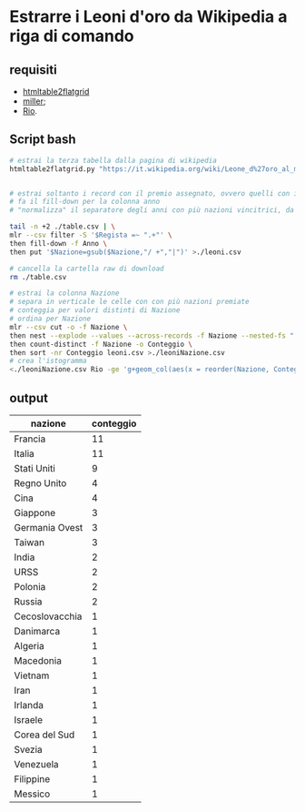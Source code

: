 # Estrarre i Leoni d'oro da Wikipedia a riga di comando

## requisiti

- [htmltable2flatgrid](https://github.com/aborruso/htmltable2flatgrid/blob/master/htmltable2flatgrid.py)
- [miller](https://github.com/johnkerl/miller);
- [Rio](https://github.com/jeroenjanssens/data-science-at-the-command-line/blob/master/tools/Rio).

## Script bash

```bash
# estrai la terza tabella dalla pagina di wikipedia
htmltable2flatgrid.py "https://it.wikipedia.org/wiki/Leone_d%27oro_al_miglior_film" 2


# estrai soltanto i record con il premio assegnato, ovvero quelli con il nome del regista valorizzato
# fa il fill-down per la colonna anno
# "normalizza" il separatore degli anni con più nazioni vincitrici, da "/ " a "|"

tail -n +2 ./table.csv | \
mlr --csv filter -S '$Regista =~ ".+"' \
then fill-down -f Anno \
then put '$Nazione=gsub($Nazione,"/ +","|")' >./leoni.csv

# cancella la cartella raw di download
rm ./table.csv

# estrai la colonna Nazione
# separa in verticale le celle con con più nazioni premiate
# conteggia per valori distinti di Nazione
# ordina per Nazione
mlr --csv cut -o -f Nazione \
then nest --explode --values --across-records -f Nazione --nested-fs "|" \
then count-distinct -f Nazione -o Conteggio \
then sort -nr Conteggio leoni.csv >./leoniNazione.csv
# crea l'istogramma
<./leoniNazione.csv Rio -ge 'g+geom_col(aes(x = reorder(Nazione, Conteggio), y = Conteggio)) + coord_flip() + labs(x = "Nazioni")' > ./leoniNazione.png
```

## output

| nazione | conteggio |
| --- | --- |
| Francia | 11 |
| Italia | 11 |
| Stati Uniti | 9 |
| Regno Unito | 4 |
| Cina | 4 |
| Giappone | 3 |
| Germania Ovest | 3 |
| Taiwan | 3 |
| India | 2 |
| URSS | 2 |
| Polonia | 2 |
| Russia | 2 |
| Cecoslovacchia | 1 |
| Danimarca | 1 |
| Algeria | 1 |
| Macedonia | 1 |
| Vietnam | 1 |
| Iran | 1 |
| Irlanda | 1 |
| Israele | 1 |
| Corea del Sud | 1 |
| Svezia | 1 |
| Venezuela | 1 |
| Filippine | 1 |
| Messico | 1 |
